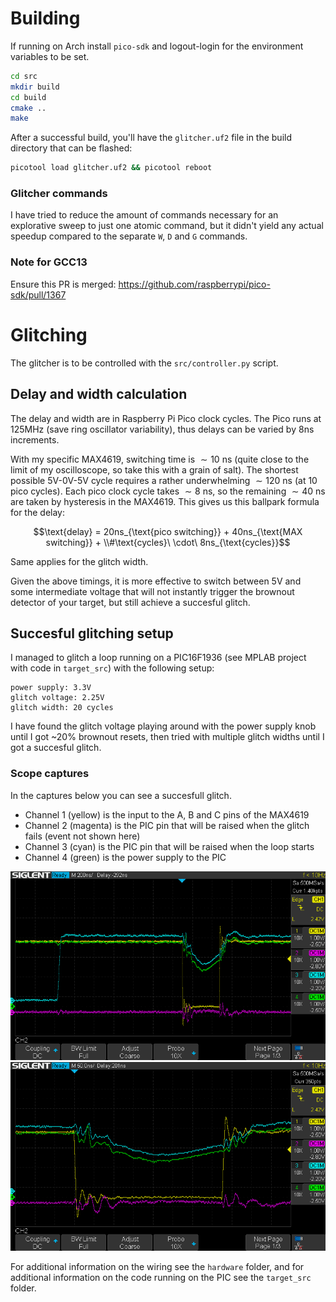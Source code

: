 
# Building
If running on Arch install `pico-sdk` and logout-login for the environment
variables to be set.

```bash
cd src
mkdir build
cd build
cmake ..
make
```

After a successful build, you'll have the `glitcher.uf2` file in the build
directory that can be flashed:
```bash
picotool load glitcher.uf2 && picotool reboot
```

### Glitcher commands
I have tried to reduce the amount of commands necessary for an explorative
sweep to just one atomic command, but it didn't yield any actual speedup
compared to the separate `W`, `D` and `G` commands.

### Note for GCC13
Ensure this PR is merged: https://github.com/raspberrypi/pico-sdk/pull/1367

# Glitching
The glitcher is to be controlled with the `src/controller.py` script.

## Delay and width calculation
The delay and width are in Raspberry Pi Pico clock cycles. The Pico runs at
125MHz (save ring oscillator variability), thus delays can be varied by 8ns
increments.

With my specific MAX4619, switching time is ${\sim}10\ \text{ns}$ (quite close
to the limit of my oscilloscope, so take this with a grain of salt). The
shortest possible 5V-0V-5V cycle requires a rather underwhelming
${\sim}120\ \text{ns}$ (at 10 pico cycles). Each pico clock cycle takes
${\sim}8\ \text{ns}$, so the remaining ${\sim}40\ \text{ns}$ are taken by
hysteresis in the MAX4619. This gives us this ballpark formula for the delay:

$$\text{delay} = 20ns_{\text{pico switching}} + 40ns_{\text{MAX switching}} + \\#\text{cycles}\ \cdot\ 8ns_{\text{cycles}}$$

Same applies for the glitch width.

Given the above timings, it is more effective to switch between 5V and some
intermediate voltage that will not instantly trigger the brownout detector of
your target, but still achieve a succesful glitch.

## Succesful glitching setup
I managed to glitch a loop running on a PIC16F1936 (see MPLAB project with code
in `target_src`) with the following setup:
```
power supply: 3.3V
glitch voltage: 2.25V
glitch width: 20 cycles
```

I have found the glitch voltage playing around with the power supply knob until
I got ~20% brownout resets, then tried with multiple glitch widths until I got
a succesful glitch.

### Scope captures
In the captures below you can see a succesfull glitch.
- Channel 1 (yellow) is the input to the A, B and C pins of the MAX4619
- Channel 2 (magenta) is the PIC pin that will be raised when the glitch fails
(event not shown here)
- Channel 3 (cyan) is the PIC pin that will be raised when the loop starts
- Channel 4 (green) is the power supply to the PIC

![Succesful glitch](img/glitch_success.png)
![Successful glitch zoomed](img/glitch_success_closeup.png)

For additional information on the wiring see the `hardware` folder, and for
additional information on the code running on the PIC see the `target_src`
folder.
